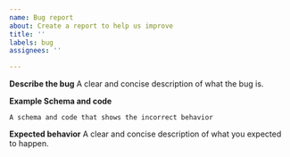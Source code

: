 ```yaml
---
name: Bug report
about: Create a report to help us improve
title: ''
labels: bug
assignees: ''

---
```


**Describe the bug**
A clear and concise description of what the bug is.

**Example Schema and code**
```
A schema and code that shows the incorrect behavior
```

**Expected behavior**
A clear and concise description of what you expected to happen.
